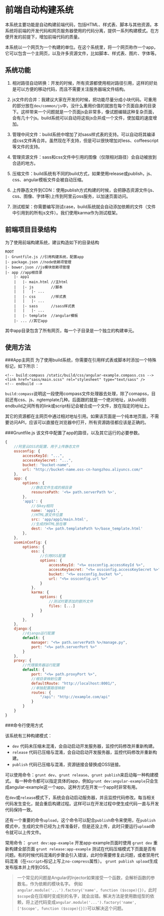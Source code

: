
前端自动构建系统
===

本系统主要功能是自动构建前端代码，包括HTML、样式表、脚本与其他资源。本系统将前端的开发代码和网页服务器使用的代码分离，提供一系列构建模式。在方便开发的前提下，增加前端代码的质量。

本系统以一个网页为一个构建的单位。在这个系统里，将一个网页称作一个app，它可以包含一个主网页，以及许多资源文件，比如脚本、样式表、图片、字体等。

系统功能
---

1. 相对路径自动转换：开发的时候，所有资源都使用相对路径引用，这样的好处是可以方便的移动代码，而且不需要关注服务器端文件结构。

2. js文件的合并：我建议大家在开发的时候，把功能尽量分成小块代码。可重用的部分放在`dev/common/js`中，没什么重用价值的就放在每个页面自身的目录下。这样带来一个问题就是一个页面js会非常多，像试题编辑这种复杂页面，会有几十个js。build系统可以自动将这些js合并成一个文件，使加载的速度增加。

3. 管理中间文件：build系统中增加了对sass样式表的支持。可以自动将其编译成css文件再合并。虽然现在不支持，但是可以很快增加对less、coffeescript等文件的支持。

4. 管理资源文件：sass和css文件中引用的图像（仅限相对路径）会自动被放到合适的地方。

5. 压缩文件：build系统有不同的build方式，如果使用release或publish，js、css、angular模板文件会被自动压缩。

6. 上传静态文件到CDN：使用publish方式构建的时候，会把静态资源文件(js、css、图像、字体等)上传到阿里云oss服务，以加速页面访问。

7. 测试框架：你需要编写测试case，build系统就会自动添加依赖的文件（文件中引用到的所有js文件）。我们使用karma作为测试框架。

前端项目目录结构
---
为了使用前端构建系统，建议构造如下的目录结构
```
ROOT
|- Gruntfile.js //引用构建系统，配置app
|- package.json //node依赖项管理
|- bower.json //js模块依赖项管理
|- app //app根目录
    |- app1
    |   |- main.html //主html
    |   |- js        //脚本
    |   |   |- ...
    |   |- css       //样式表
    |   |   |- ...
    |   |- sass      //sass样式表
    |   |   |- ...
    |   |- template  //angular模板   
    |- ... //其它app     
```
其中app目录包含了所有网页，每一个子目录是一个独立的构建单元。

使用方法
---
###App主网页
为了使用build系统，你需要在引用样式表或脚本时添加一个特殊标记，如下所示：

    <!-- build:compass /static/build/css/angular-example.compass.css -->
    <link href="sass/main.scss" rel="stylesheet" type="text/sass" />
    <!-- endbuild -->

 
`build:compass`说明这一段使用compass文件处理器去处理，除了comapss，目前还有css、js、ngtemplate几种。后面跟的就是一个绝对地址，从build到endbuild之间所有的link或script标记会被合成一个文件，放在指定的地址上。

其它的资源都在主网页中通过相对地址引用。如果该页面是一个纯本地页面，不需要访问API，应该可以直接在浏览器中打开，所有资源路径都应该是正确的。

###Gruntfile.js
该文件中配置了app的路径，以及其它运行的必要参数。

```js
{
    //阿里云OSS的配置，用于上传静态文件
    ossconfig: { 
        accessKeyId: "...",
        accessKeySecret: "...",
        bucket: "bucket-name",
        url: "http://bucket-name.oss-cn-hangzhou.aliyuncs.com/"
    },
    app: {
        options: {
            //静态文件生成的根目录
            resourcePath: '<%= path.serverPath %>',
        },
        'app1': {
            //与key相同
            name: 'app1',
            //HTML源文件位置
            src: 'app/app1/main.html',
            //生成的HTML放在哪
            dest: '<%= path.templatePath %>/base_template.html'
        },
    },
    useminConfig: {
        options: {
            oss: {
                //引用OSS配置
                options: {      
                    accessKeyId: "<%= ossconfig.accessKeyId %>",
                    accessKeySecret: "<%= ossconfig.accessKeySecret %>",
                    bucket: "<%= ossconfig.bucket %>",
                    url: "<%= ossconfig.url %>" 
                }
            },
            karma: {
                options: {
                    //测试时要添加的额外文件
                    files: [...]
                }
            }
        },
    },
    django:{
        //django运行配置
        default: {
            manager: "<%= path.serverPath %>/manage.py",
            port: "<%= path.serverPort %>"
        }
    },
    proxy: {
        //代理服务器运行配置
        default: {
            port: "<%= path.proxyPort %>",
            //根目录映射位置
            defaultRoute: "http://localhost:8001/",
            //单独配置路径映射
            routes: {           
                "/api": "http://example.com/api"
            }
        }
    }
}
```

###命令行使用方式

该系统有三种构建模式：

* `dev` 代码未压缩未混淆，会自动启动开发服务器，监控代码修改并重新构建。
* `release` 代码已压缩与混淆，会自动启动开发服务器，监控代码修改并重新构建。
* `publish` 代码已压缩与混淆，资源链接会替换成OSS链接。

可以使用命令：`grunt dev`、`grunt release`、`grunt publish`来启动每一种构建模式。
每一种命令都可以指定具体的app，例如`grunt dev:angular-example`只会生成angular-example这一个app。这种方式在开发一个app时非常有用。

在`dev`或`release`模式下，系统会自动启动服务器，并且监控代码修改。每当相关代码发生变化，就会重启构建过程。这样可以在开发过程中使生成代码一直与开发代码保持一致。

还有一个重要的命令`upload`，这个命令可以配合`publish`命令来使用，在`publish`模式中，生成的文件已经为上传准备好，但是还没上传，此时只要运行`upload`命令就可以上传文件。

常用命令：
`grunt dev:app-example` 开发app-example页面时使用
`grunt dev` 重新构建全部页面
`grunt release:app-example` 测试在代码压缩模式下页面是否有问题。有的时候代码混淆的步骤会引入错误，此时你需要修复此问题，或者禁用代码混淆（在`<script>`标记上写上`no-compress`属性）。
`grunt publish upload`生成发布版本并上传到OSS。

> 一个常见的问题是Angular的Injector如果接受一个函数，会解析函数的参数名，作为依赖的模块名字。
> 例如`angular.module('...').factory('name', function ($scope){})`，此时`$scope`会在压缩时变成别的名字，就会出错。解决方法是使用数组型的依赖，将上述代码变成`angular.module('...').factory('name', ['$scope', function ($scope){}])`可以解决这个问题。




